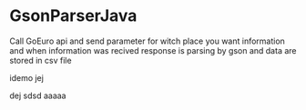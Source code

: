 # GsonParserJava

Call GoEuro api and send parameter for witch place you want information and when information was recived response is parsing by gson and data are stored in csv file 

idemo
jej

dej
sdsd
aaaaa
